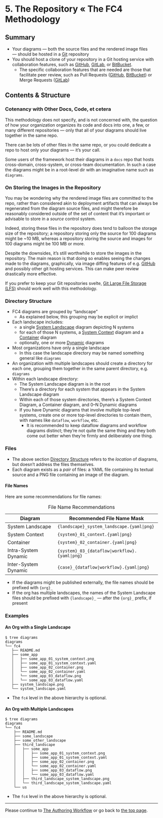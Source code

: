 # 5. The Repository « The FC4 Methodology

## Summary

* Your diagrams — both the source files and the rendered image files — should be hosted in a
  [Git](https://git-scm.com) repository
* You should host a clone of your repository in a Git hosting service with collaboration features,
  such as [GitHub](https://github.com/home), [GitLab](https://about.gitlab.com), or
  [BitBucket](https://bitbucket.org).
  * The specific collaboration features that are needed are those that facilitate peer review, such
    as Pull Requests ([GitHub](https://help.github.com/articles/about-pull-requests/),
    [BitBucket](https://confluence.atlassian.com/bitbucket/work-with-pull-requests-223220593.html))
    or Merge Requests ([GitLab](https://docs.gitlab.com/ee/user/project/merge_requests/))

## Contents & Structure

### Cotenancy with Other Docs, Code, et cetera

This methodology does not specify, and is not concerned with, the question of how your organization
organizes its code and docs into one, a few, or many different repositories — only that all of your
diagrams should live together in the same repo.

There can be lots of other files in the same repo, or you could dedicate a repo to host only your
diagrams — it’s your call.

Some users of the framework host their diagrams in a `docs` repo that hosts cross-domain,
cross-system, or cross-team documentation. In such a case the diagrams might be in a root-level dir
with an imaginative name such as `diagrams`.

### On Storing the Images in the Repository

You may be wondering why the rendered image files are committed to the repo, rather than considered
akin to deployment artifacts that can always be regenerated from the diagram source files, and might
therefore be reasonably considered outside of the set of content that it’s important or advisable to
store in a _source_ control system.

Indeed, storing these files in the repository does tend to balloon the storage size of the
repository; a repository storing only the source for 100 diagrams might be ~10 MB, whereas a
repository storing the source and images for 100 diagrams might be 100 MB or more.

Despite the downsides, it’s still worthwhile to store the images in the repository. The main reason
is that doing so enables seeing the changes made to the diagrams, graphically, via image diffing
features of e.g.
[GitHub](https://help.github.com/articles/rendering-and-diffing-images/#viewing-differences) and
possibly other git hosting services. This can make peer review drastically more effective.

If you prefer to keep your Git repositories svelte, [Git Large File Storage
(LFS)](https://git-lfs.github.com/) should work well with this methodology.

### Directory Structure

* FC4 diagrams are grouped by “landscape”
  * As explained below, this grouping may be explicit or implict
* Each landscape includes:
  * a single [System Landscape](scheme.md) diagram depicting N systems
  * for each of those N systems, a [System Context](scheme.md) diagram and a [Container](scheme.md) diagram
  * optionally, one or more [Dynamic](scheme.md) diagrams
* Most organizations have only a single landscape
  * In this case the landscape directory may be named something general like `diagrams`
* An organization with multiple landscapes should create a directory for each one, grouping them
  together in the same parent directory, e.g. `diagrams`
* Within each landscape directory:
  * The System Landscape diagram is in the root
  * There’s a directory for each system that appears in the System Landscape diagram
  * Within each of those system directories, there’s a System Context Diagram, a Container diagram,
    and 0–N Dynamic diagrams
  * If you have Dynamic diagrams that involve multiple top-level systems, create one or more
    top-level directories to contain them, with names like `dataflow`, `workflow`, etc.
    * It is recommended to keep dataflow diagrams and workflow diagrams distinct; they’re not quite
      the same thing and they both come out better when they’re firmly and deliberately one thing.

### Files

* The above section [Directory Structure](#directory-structure) refers to the _location_ of
  diagrams, but doesn’t address the files themselves.
* Each diagram exists as a _pair_ of files: a YAML file containing its textual source and a PNG file
  containing an image of the diagram.

#### File Names

Here are some recommendations for file names:

<!-- You might be wondering why the table below uses HTML tags as opposed to Markdown. In a
nutshell, it’s because I couldn’t get the formatting quite right when using the table extension
that’s supported by GitHub Flavored Markdown: https://github.github.com/gfm/#tables-extension-

## Rant

If you don’t like seeing HTML tags in a Markdown document, please don’t @me. I believe this is a
correct and proper way to use Markdown.

Markdown is so widely used these days that many people don’t realize that it was never intended to
support tables et al:

> Markdown's syntax is intended for one purpose: to be used as a
> format for *writing* for the web.
>
> Markdown is not a replacement for HTML, or even close to it. Its
> syntax is very small, corresponding only to a very small subset of
> HTML tags. The idea is *not* to create a syntax that makes it easier
> to insert HTML tags. In my opinion, HTML tags are already easy to
> insert. The idea for Markdown is to make it easy to read, write, and
> edit prose. HTML is a *publishing* format; Markdown is a *writing*
> format. Thus, Markdown's formatting syntax only addresses issues that
> can be conveyed in plain text.
>
> For any markup that is not covered by Markdown's syntax, you simply
> use HTML itself. There's no need to preface it or delimit it to
> indicate that you're switching from Markdown to HTML; you just use
> the tags.

https://daringfireball.net/projects/markdown/syntax#html
-->

<table>
  <caption>File Name Recommendations</caption>
  <thead>
    <tr>
      <th>Diagram</th>
      <th>Recommended File Name Mask</th>
    </tr>
  </thead>
  <tbody>
    <tr>
      <td>System Landscape</td>
      <td><code>{landscape}_system_landscape.{yaml|png}</code></td>
    </tr>
    <tr>
      <td>System Context</td>
      <td><code>{system}_01_context.{yaml|png}</code></td>
    </tr>
    <tr>
      <td>Container</td>
      <td><code>{system}_02_container.{yaml|png}</code></td>
    </tr>
    <tr>
      <td>Intra-System Dynamic</td>
      <td><code>{system}_03_{dataflow|workflow}.{yaml|png}</code></td>
    </tr>
    <tr>
      <td>Inter-System Dynamic</td>
      <td><code>{case}_{dataflow|workflow}.{yaml|png}</code></td>
    </tr>
  </tbody>
</table>

* If the diagrams might be published externally, the file names should be prefixed with `{org}_`
* If the org has multiple landscapes, the names of the System Landscape files should be prefixed
  with `{landscape}_` — after the `{org}_` prefix, if present

### Examples

#### An Org with a Single Landscape

```text
$ tree diagrams
diagrams
└── fc4
   ├── README.md
   ├── some_app
   │   ├── some_app_01_system_context.png
   │   ├── some_app_01_system_context.yaml
   │   ├── some_app_02_container.png
   │   └── some_app_02_container.yaml
   │   └── some_app_03_dataflow.png
   │   └── some_app_03_dataflow.yaml
   ├── system_landscape.png
   └── system_landscape.yaml
```

* The `fc4` level in the above hierarchy is optional.

#### An Org with Multiple Landscapes

```text
$ tree diagrams
diagrams
└── fc4
    ├── README.md
    ├── some_landscape
    ├── some_other_landscape
    ├── third_landscape
    │   ├── some_app
    │   │   ├── some_app_01_system_context.png
    │   │   ├── some_app_01_system_context.yaml
    │   │   ├── some_app_02_container.png
    │   │   └── some_app_02_container.yaml
    │   │   ├── some_app_03_dataflow.png
    │   │   └── some_app_03_dataflow.yaml
    │   ├── third_landscape_system_landscape.png
    │   └── third_landscape_system_landscape.yaml
    └── us
```

* The `fc4` level in the above hierarchy is optional.

----

Please continue to [The Authoring Workflow](authoring_workflow.md) or go back to
[the top page](README.md).
